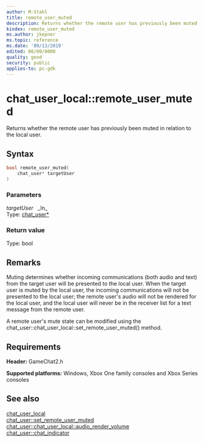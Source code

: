 ```yaml
---
author: M-Stahl
title: remote_user_muted
description: Returns whether the remote user has previously been muted in relation to the local user.
kindex: remote_user_muted
ms.author: jkepner
ms.topic: reference
ms.date: '09/13/2019'
edited: 00/00/0000
quality: good
security: public
applies-to: pc-gdk
---
```


# chat_user_local::remote_user_muted  

Returns whether the remote user has previously been muted in relation to the local user.  

## Syntax  
  
```cpp
bool remote_user_muted(  
    chat_user* targetUser  
)  
```  
  
### Parameters  
  
*targetUser* &nbsp;&nbsp;\_In\_  
Type: [chat_user*](../../chat_user.md)  
  
  
  
### Return value  
Type: bool
  
  
## Remarks  
  
Muting determines whether incoming communications (both audio and text) from the target user will be presented to the local user. When the target user is muted by the local user, the incoming communications will not be presented to the local user; the remote user's audio will not be rendered for the local user, and the local user will never be in the receiver list for a text message from the remote user.

A remote user's mute state can be modified using the chat_user\::chat_user_local\::set_remote_user_muted() method.
  
## Requirements  
  
**Header:** GameChat2.h
  
**Supported platforms:** Windows, Xbox One family consoles and Xbox Series consoles  
  
## See also  
[chat_user_local](../chat_user_local.md)  
[chat_user::set_remote_user_muted](chat_user_local_set_remote_user_muted.md)  
[chat_user\::chat_user_local\::audio_render_volume](chat_user_local_audio_render_volume.md)  
[chat_user::chat_indicator](../../methods/chat_user_chat_indicator.md)
  
  